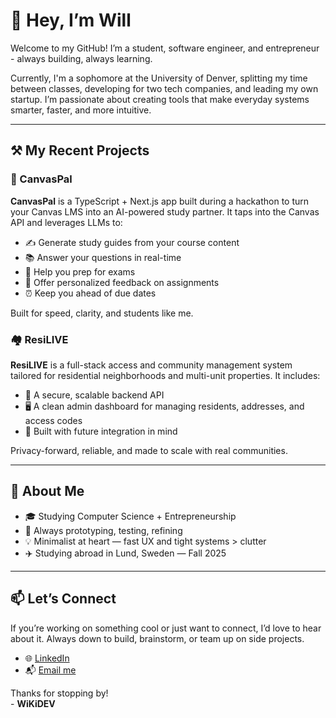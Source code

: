 # 👋 Hey, I’m Will

Welcome to my GitHub! I’m a student, software engineer, and entrepreneur - always building, always learning.

Currently, I'm a sophomore at the University of Denver, splitting my time between classes, developing for two tech companies, and leading my own startup. I’m passionate about creating tools that make everyday systems smarter, faster, and more intuitive.

---

## ⚒️ My Recent Projects

### 📝 CanvasPal
**CanvasPal** is a TypeScript + Next.js app built during a hackathon to turn your Canvas LMS into an AI-powered study partner. It taps into the Canvas API and leverages LLMs to:

- ✍️ Generate study guides from your course content  
- 📚 Answer your questions in real-time  
- 🎯 Help you prep for exams  
- 🧠 Offer personalized feedback on assignments  
- ⏰ Keep you ahead of due dates  

Built for speed, clarity, and students like me.

### 🏘️ ResiLIVE
**ResiLIVE** is a full-stack access and community management system tailored for residential neighborhoods and multi-unit properties. It includes:

- 🔐 A secure, scalable backend API  
- 🖥️ A clean admin dashboard for managing residents, addresses, and access codes  
- 📱 Built with future integration in mind

Privacy-forward, reliable, and made to scale with real communities.

---

## 🌱 About Me

- 🎓 Studying Computer Science + Entrepreneurship  
- 🧩 Always prototyping, testing, refining  
- 💡 Minimalist at heart — fast UX and tight systems > clutter  
- ✈️ Studying abroad in Lund, Sweden — Fall 2025  

---

## 📫 Let’s Connect

If you’re working on something cool or just want to connect, I’d love to hear about it. Always down to build, brainstorm, or team up on side projects.

- 🌐 [LinkedIn](https://linkedin.com/in/willkillebrew)  
- 📬 [Email me](mailto:will.killebrew@du.edu)  

Thanks for stopping by!  
\- **WiKiDEV**
